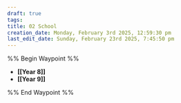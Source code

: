 ```yaml
---
draft: true
tags: 
title: 02 School
creation_date: Monday, February 3rd 2025, 12:59:30 pm
last_edit_date: Sunday, February 23rd 2025, 7:45:50 pm
---
```


%% Begin Waypoint %%
- **[[Year 8]]**
- **[[Year 9]]**

%% End Waypoint %%
